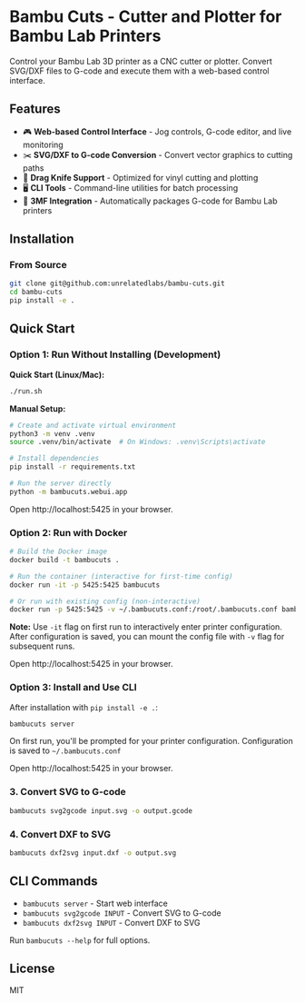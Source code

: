 # Bambu Cuts - Cutter and Plotter for Bambu Lab Printers

Control your Bambu Lab 3D printer as a CNC cutter or plotter. Convert SVG/DXF files to G-code and execute them with a web-based control interface.

## Features

- 🎮 **Web-based Control Interface** - Jog controls, G-code editor, and live monitoring
- ✂️ **SVG/DXF to G-code Conversion** - Convert vector graphics to cutting paths
- 📐 **Drag Knife Support** - Optimized for vinyl cutting and plotting
- 🖥️ **CLI Tools** - Command-line utilities for batch processing
- 🔄 **3MF Integration** - Automatically packages G-code for Bambu Lab printers

## Installation

### From Source

```bash
git clone git@github.com:unrelatedlabs/bambu-cuts.git
cd bambu-cuts
pip install -e .
```

## Quick Start

### Option 1: Run Without Installing (Development)

**Quick Start (Linux/Mac):**
```bash
./run.sh
```

**Manual Setup:**
```bash
# Create and activate virtual environment
python3 -m venv .venv
source .venv/bin/activate  # On Windows: .venv\Scripts\activate

# Install dependencies
pip install -r requirements.txt

# Run the server directly
python -m bambucuts.webui.app
```

Open http://localhost:5425 in your browser.

### Option 2: Run with Docker

```bash
# Build the Docker image
docker build -t bambucuts .

# Run the container (interactive for first-time config)
docker run -it -p 5425:5425 bambucuts

# Or run with existing config (non-interactive)
docker run -p 5425:5425 -v ~/.bambucuts.conf:/root/.bambucuts.conf bambucuts
```

**Note:** Use `-it` flag on first run to interactively enter printer configuration. After configuration is saved, you can mount the config file with `-v` flag for subsequent runs.

Open http://localhost:5425 in your browser.

### Option 3: Install and Use CLI

After installation with `pip install -e .`:

```bash
bambucuts server
```

On first run, you'll be prompted for your printer configuration. Configuration is saved to `~/.bambucuts.conf`

Open http://localhost:5425 in your browser.

### 3. Convert SVG to G-code

```bash
bambucuts svg2gcode input.svg -o output.gcode
```

### 4. Convert DXF to SVG

```bash
bambucuts dxf2svg input.dxf -o output.svg
```

## CLI Commands

- `bambucuts server` - Start web interface
- `bambucuts svg2gcode INPUT` - Convert SVG to G-code
- `bambucuts dxf2svg INPUT` - Convert DXF to SVG

Run `bambucuts --help` for full options.

## License

MIT
